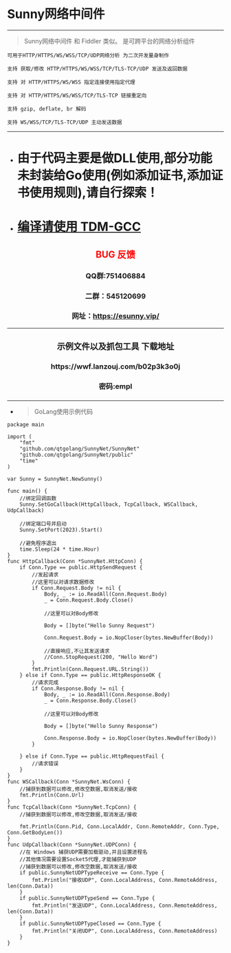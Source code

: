 # Sunny网络中间件

---

> Sunny网络中间件 和 Fiddler 类似。 是可跨平台的网络分析组件
 ```log 
 可用于HTTP/HTTPS/WS/WSS/TCP/UDP网络分析 为二次开发量身制作
 
 支持 获取/修改 HTTP/HTTPS/WS/WSS/TCP/TLS-TCP/UDP 发送及返回数据
 
 支持 对 HTTP/HTTPS/WS/WSS 指定连接使用指定代理
 
 支持 对 HTTP/HTTPS/WS/WSS/TCP/TLS-TCP 链接重定向
 
 支持 gzip, deflate, br 解码
 
 支持 WS/WSS/TCP/TLS-TCP/UDP 主动发送数据
```

---
* # 由于代码主要是做DLL使用,部分功能未封装给Go使用(例如添加证书,添加证书使用规则),请自行探索！
* # <a href="https://github.com/jmeubank/tdm-gcc/releases/download/v10.3.0-tdm64-2/tdm64-gcc-10.3.0-2.exe">编译请使用 TDM-GCC</a> 
<center><h2><a style="color: red;">BUG 反馈</a></center></h2></center>
<center><h3>QQ群:751406884</center></h3></center>
<center><h3>二群：545120699</center></h3></center>
<center><h3>网址：<a href="https://esunny.vip/">https://esunny.vip/</a></center></h3></center>

---

### <center><h3>示例文件以及抓包工具 下载地址 </center>
<div style="text-align: center;"><h3>https://wwf.lanzouj.com/b02p3k3o0j</h3></div>
<div style="text-align: center;"><h3>密码:empl</h3></div>
<div style="text-align: center;"><h3></h3></div>


---
- > GoLang使用示例代码

```golang
package main

import (
	"fmt"
	"github.com/qtgolang/SunnyNet/SunnyNet"
	"github.com/qtgolang/SunnyNet/public"
	"time"
)

var Sunny = SunnyNet.NewSunny()

func main() {
	//绑定回调函数
	Sunny.SetGoCallback(HttpCallback, TcpCallback, WSCallback, UdpCallback)

	//绑定端口号并启动
	Sunny.SetPort(2023).Start()

	//避免程序退出
	time.Sleep(24 * time.Hour)
}
func HttpCallback(Conn *SunnyNet.HttpConn) {
	if Conn.Type == public.HttpSendRequest {
		//发起请求
		//这里可以对请求数据修改
		if Conn.Request.Body != nil {
			Body, _ := io.ReadAll(Conn.Request.Body)
			_ = Conn.Request.Body.Close()

			//这里可以对Body修改

			Body = []byte("Hello Sunny Request")

			Conn.Request.Body = io.NopCloser(bytes.NewBuffer(Body))

			//直接响应,不让其发送请求
			//Conn.StopRequest(200, "Hello Word")
		}
		fmt.Println(Conn.Request.URL.String())
	} else if Conn.Type == public.HttpResponseOK {
		//请求完成
		if Conn.Response.Body != nil {
			Body, _ := io.ReadAll(Conn.Response.Body)
			_ = Conn.Response.Body.Close()

			//这里可以对Body修改

			Body = []byte("Hello Sunny Response")

			Conn.Response.Body = io.NopCloser(bytes.NewBuffer(Body))
		}

	} else if Conn.Type == public.HttpRequestFail {
		//请求错误
	}
}
func WSCallback(Conn *SunnyNet.WsConn) {
	//捕获到数据可以修改,修改空数据,取消发送/接收
	fmt.Println(Conn.Url)
}
func TcpCallback(Conn *SunnyNet.TcpConn) {
	//捕获到数据可以修改,修改空数据,取消发送/接收
	
	fmt.Println(Conn.Pid, Conn.LocalAddr, Conn.RemoteAddr, Conn.Type, Conn.GetBodyLen())
}
func UdpCallback(Conn *SunnyNet.UDPConn) {
	//在 Windows 捕获UDP需要加载驱动,并且设置进程名
	//其他情况需要设置Socket5代理,才能捕获到UDP
	//捕获到数据可以修改,修改空数据,取消发送/接收
	if public.SunnyNetUDPTypeReceive == Conn.Type {
		fmt.Println("接收UDP", Conn.LocalAddress, Conn.RemoteAddress, len(Conn.Data))
	}
	if public.SunnyNetUDPTypeSend == Conn.Type {
		fmt.Println("发送UDP", Conn.LocalAddress, Conn.RemoteAddress, len(Conn.Data))
	}
	if public.SunnyNetUDPTypeClosed == Conn.Type {
		fmt.Println("关闭UDP", Conn.LocalAddress, Conn.RemoteAddress)
	}
}
```